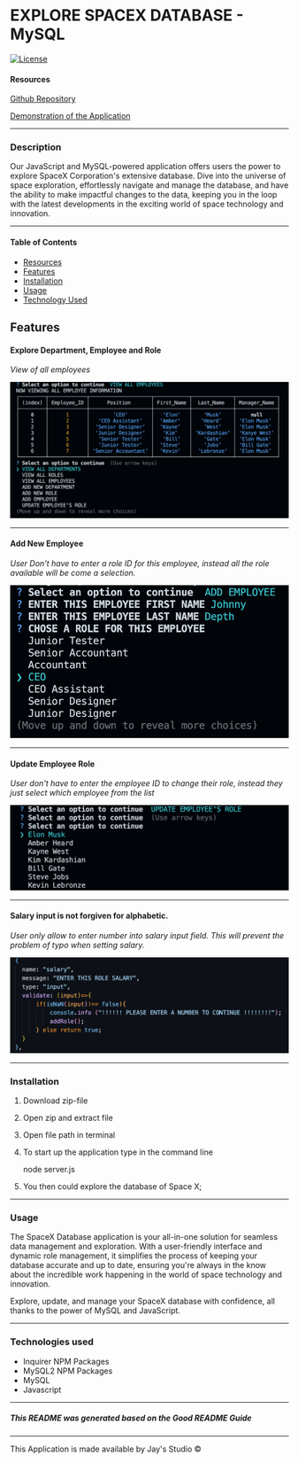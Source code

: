 # EXPLORE SPACEX DATABASE - MySQL
[![License](https://img.shields.io/badge/License-Apache_2.0-blue.svg)](https://opensource.org/licenses/Apache-2.0)






#### Resources

[Github Repository](https://github.com/Truecoding4life/MySQL-for-SPACEX)

[Demonstration of the Application](./examples/Logo%20Generator%20Demonstration%20copy.mp4)

---



### Description 
Our JavaScript and MySQL-powered application offers users the power to explore SpaceX Corporation's extensive database. Dive into the universe of space exploration, effortlessly navigate and manage the database, and have the ability to make impactful changes to the data, keeping you in the loop with the latest developments in the exciting world of space technology and innovation.

-------------




#### Table of Contents

* [Resources](#resources)
* [Features](#features)
* [Installation](#installation)
* [Usage](#usage)
* [Technology Used](#technologies-used)



## Features




#### Explore Department, Employee and Role

*View of all employees*

![View Department](./Assets/images/Employee.png)

---




#### Add New Employee
*User Don't have to enter a role ID for this employee, instead all the role available will be come a selection.*

![Add Employee](./Assets/images/addRole.png)

---






#### Update Employee Role

*User don't have to enter the employee ID to change their role, instead they just select which employee from the list*

![View Department](./Assets/images/Update.png)


---







#### Salary input is not forgiven for alphabetic.

*User only allow to enter number into salary input field. This will prevent the problem of typo when setting salary.*

![Salary Input Validation](./Assets/images/Salary%20validation.png)

---






### Installation
1. Download zip-file
2. Open zip and extract file
3. Open file path in terminal 
4. To start up the application type in the command line
  
    node server.js

5. You then could explore the database of Space X;


---

### Usage
The SpaceX Database application is your all-in-one solution for seamless data management and exploration. With a user-friendly interface and dynamic role management, it simplifies the process of keeping your database accurate and up to date, ensuring you're always in the know about the incredible work happening in the world of space technology and innovation.

Explore, update, and manage your SpaceX database with confidence, all thanks to the power of MySQL and JavaScript.

---




### Technologies used
- Inquirer NPM Packages
- MySQL2 NPM Packages
- MySQL
- Javascript

---






##### This README was generated based on the Good README Guide

---




This Application is made available by Jay's Studio © 
